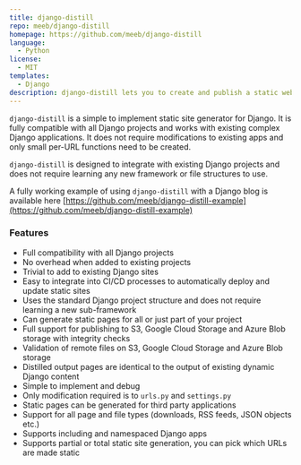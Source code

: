 ```yaml
---
title: django-distill
repo: meeb/django-distill
homepage: https://github.com/meeb/django-distill
language:
  - Python
license:
  - MIT
templates:
  - Django
description: django-distill lets you to create and publish a static website from any Django project.
---
```


`django-distill` is a simple to implement static site generator for Django. It is fully compatible
with all Django projects and works with existing complex Django applications. It does not require
modifications to existing apps and only small per-URL functions need to be created.

`django-distill` is designed to integrate with existing Django projects and does not require
learning any new framework or file structures to use.

A fully working example of using `django-distill` with a Django blog is available here
[https://github.com/meeb/django-distill-example](https://github.com/meeb/django-distill-example)

### Features

- Full compatibility with all Django projects
- No overhead when added to existing projects
- Trivial to add to existing Django sites
- Easy to integrate into CI/CD processes to automatically deploy and update static sites
- Uses the standard Django project structure and does not require learning a new sub-framework
- Can generate static pages for all or just part of your project
- Full support for publishing to S3, Google Cloud Storage and Azure Blob storage with integrity checks
- Validation of remote files on S3, Google Cloud Storage and Azure Blob storage
- Distilled output pages are identical to the output of existing dynamic Django content
- Simple to implement and debug
- Only modification required is to `urls.py` and `settings.py`
- Static pages can be generated for third party applications
- Support for all page and file types (downloads, RSS feeds, JSON objects etc.)
- Supports including and namespaced Django apps
- Supports partial or total static site generation, you can pick which URLs are made static

